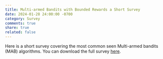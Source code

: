 ```yaml
---
title: Multi-armed Bandits with Bounded Rewards a Short Survey
date: 2024-01-28 24:00:00 -0700
category: Survey
comments: true
share: true
related: false
---
```


Here is a short survey covering the most common seen Multi-armed bandits (MAB) 
algorithms. You can download the full survey [here](/assets/survey-of-mab.pdf).